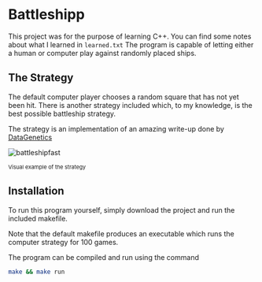 # Battleshipp

This project was for the purpose of learning C++. You can find some notes about what I learned in `learned.txt` The program is capable of letting either a human or computer play against randomly placed ships.

## The Strategy
The default computer player chooses a random square that has not yet been hit. There is another strategy included which, to my knowledge, is the best possible battleship strategy.

The strategy is an implementation of an amazing write-up done by [DataGenetics](https://www.datagenetics.com/blog/december32011/)




![battleshipfast](https://user-images.githubusercontent.com/35354196/130553440-ef5f03fc-3da0-486d-8f02-17af0aea79c0.gif)

<p style="font-size:11px">Visual example of the strategy</p>



## Installation
To run this program yourself, simply download the project and run the included makefile.

Note that the default makefile produces an executable which runs the computer strategy for 100 games.

The program can be compiled and run using the command
```sh
make && make run
```
